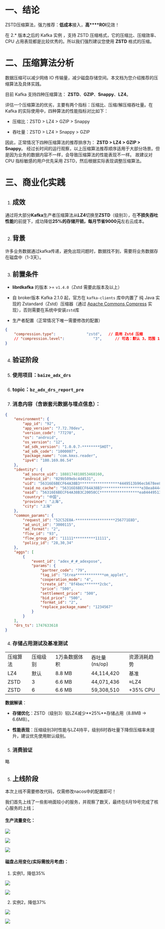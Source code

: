 # 一、结论

ZSTD压缩算法，强力推荐：**低成本**接入，**高****ROI**见效！

在 2.* 版本之后的 Kafka 实例 ，支持 ZSTD 压缩格式，它的压缩比、压缩效率、CPU 占用表现都是比较优秀的。所以我们强烈建议您使用 **ZSTD** 格式的压缩。

# 二、压缩算法分析

数据压缩可以减少网络 IO 传输量，减少磁盘存储空间。本文档为您介绍推荐的压缩算法及具体实践。

目前 Kafka 支持四种压缩算法： **ZSTD**、**GZIP**、**Snappy**、**LZ4**。

评估一个压缩算法的优劣，主要有两个指标：压缩比、压缩/解压缩吞吐量。在 Kafka 的实际使用中，四种算法的性能指标对比如下：

- 压缩比：ZSTD > LZ4 > GZIP > Snappy
    
- 吞吐量：ZSTD > LZ4 > Snappy > GZIP
    

因此，正常情况下四种压缩算法的推荐排序为： **ZSTD > LZ4 > GZIP > Snappy**。 经过长时间的运行观察，以上压缩算法推荐顺序适用于大部分场景。但是因为业务的数据内容不一样，会导致压缩算法的性能表现不一样。 故建议对 CPU 指标敏感的用户优先采用 ZSTD，然后根据实际表现调整压缩算法。

# 三、商业化实践

1. ## 成效
    

通过将大部分**Kafka**生产者压缩算法从**LZ4**切换至**ZSTD**（级别3），在**不损失吞吐性能**的前提下，成功降低**25%**的存储开销，每月节省**9000元**左右云成本。

2. ## 背景
    

许多业务数据通过kafka传递，避免出现问题时，数据找不到，需要将业务数据存在磁盘中（1-3天）。

3. ## 前置条件
    

- **librdkafka** 的版本 >= `v1.4.0`（Zstd 需要此版本及以上）
    
- 自 broker版本 Kafka 2.1.0 起，官方在 `kafka-clients` 库中内置了 纯 Java 实现的 Zstandard（Zstd）压缩器（通过 [Apache Commons Compress](https://commons.apache.org/proper/commons-compress/) 实现），否则需要在系统中安装`zstd`库
    
- 生产者配置（正常情况下唯一需要修改的配置）
    

```JSON
{
    "compression.type":              "zstd",   // 启用 Zstd 压缩
    // "compression.level":             "3",      // 可选：默认 3，范围 1-22
}
```

4. ## 验证阶段
    

5. ### 使用项目：`baize_adx_drs`
    

6. ### topic：`bz_adx_drs_report_pre`
    

7. ### 消息内容（含嵌套元数据与埋点信息）：
    

```json
{
    "environment": {
        "app_id": "92",
        "app_version": "7.72.70dev",
        "version_code": "77270",
        "os": "android",
        "os_version": "12",
        "ad_sdk_version": "1.0.0.7-********SHOT",
        "ad_sdk_code": "1000007",
        "package_name": "com.kmxs.reader",
        "ipv4": "180.169.86.54"
    },
    "identity": {
        "ad_source_uid": 1888174818053468160,
        "android_id": "029b509ebc4d4531",
        "uid": "56316E6BECF64A38B3******************4449513b96ecb678ee8",
        "oaid_no_cache": "56316E6BECF64A38B3******************e38ea84449513b96ecb678ee8",
        "oaid": "56316E6BECF64A38B3C20058CC******************ea84449513b96ecb678ee8",
        "country": "中国",
        "province": "上海",
        "city": "上海"
    },
    "common_params": {
        "request_id": "52C52E0A-******************256771E8D",
        "ad_unit_id": "3000115",
        "ad_format": "2",
        "flow_id": "93",
        "flow_group_id": "11111**********11111",
        "policy_id": "28,30,34"
    },
    "aggs": [
        {
            "event_id": "adex_#_#_adexpose",
            "params": {
                "partner_code": "79",
                "tag_id": "Strea*************om_applet",
                "cooperation_mode": "4",
                "create_id": "8f4bec*******2cbc",
                "price": "500",
                "settlement_price": "500",
                "bid_price": "500",
                "format_id": "2",
                "replace_package_name": "1234567"
            }
        }
    ],
    "drs_ts": 1747633618
}
```

4. ### 存储占用测试及基准测试
    

|   |   |   |   |   |
|---|---|---|---|---|
|压缩算法|压缩级别|1万条数据体积|吞吐量 (ns/op)|资源消耗趋势|
|LZ4|默认|8.8 MB|44,114,420|基准|
|ZSTD|3|6.6 MB|44,071,436|≈LZ4|
|ZSTD|6|6.6 MB|59,308,510|+35% CPU|

**数据解读**：

- **存储优化**：ZSTD（级别3）较LZ4减少**25%**存储占用（8.8MB → 6.6MB）。
    
- **性能表现**：压缩级别3时性能与LZ4持平，级别6时吞吐量下降但压缩率未提升，建议优先使用默认级别。
    

5. ### 消费验证
    

略

5. ## 上线阶段
    

本次上线不需要修改代码，仅需修改nacos中的配置即可！

我们首先上线了一些影响面较小的服务，并观察了数天，最终在6月19号完成了核心服务的上线；

#### 生产流量变化：

![](https://x0sgcptncj.feishu.cn/space/api/box/stream/download/asynccode/?code=ZDViOTAyZmEzZjkwOTM5NzBiM2UxNTUzZDAxYThhOTRfZk03NlVyT1NJWWozNnBkZ21TRkZMM0lDc00yVmJodlJfVG9rZW46Q3ZMWWJFdnhPb3hFM3N4M0dJaWM2Nlk3bjB0XzE3NTA4Mjg4MDg6MTc1MDgzMjQwOF9WNA)

![](https://x0sgcptncj.feishu.cn/space/api/box/stream/download/asynccode/?code=Y2Q5M2Y1ZjhhY2YxMDMyYTQ5MjE5NWRkNzYxODVjOTdfc1EzQ2VnS0pJNmZ3bHZsR1R1WmlNc1Myd29uUkJ1M0RfVG9rZW46V3JyV2JFRDhCb1NEYTV4WTNYNWNiTE1ZbjJmXzE3NTA4Mjg4MDg6MTc1MDgzMjQwOF9WNA)

![](https://x0sgcptncj.feishu.cn/space/api/box/stream/download/asynccode/?code=MmRkOTgxNTE0ZmU0YTc4NDUzYmI4OGE2ZDhkODQwZTNfbjVHYW9MUng5a0lBb3ZyQ0QyZ09pZUY2Sk51SzZmYmFfVG9rZW46VDlBeWJxajJ4b3BmdU14anRZN2NaUnZ1blhiXzE3NTA4Mjg4MDg6MTc1MDgzMjQwOF9WNA)

#### 磁盘占用变化(实际需按月考虑)：

1. 实例1，降低35%
    

![](https://x0sgcptncj.feishu.cn/space/api/box/stream/download/asynccode/?code=ODU4ZmUzNDBkYzMwZWVhZDg4NWE1YTRlNzJhNWM4ZjlfSmZGMHVwMDZ2eXA3QW1mSjlNbWNDVXRNdU9YQ29SQWJfVG9rZW46VmVHamJoNDNWb1BEbzN4Q3k4MmNoTmt0bkxnXzE3NTA4Mjg4MDg6MTc1MDgzMjQwOF9WNA)

![](https://x0sgcptncj.feishu.cn/space/api/box/stream/download/asynccode/?code=YzZiOWY4OGMyOWRhODU0ZTg1ZDI3NzRiNDY2MzJlZjJfNkVidTJqQWZKdzRCb244RDh3MlpldmZhcGZpR3V5ZE9fVG9rZW46SFZyY2JGNjE0b0tqTmt4Z3AxamNOTmhxbnRoXzE3NTA4Mjg4MDg6MTc1MDgzMjQwOF9WNA)

2. 实例2，降低37%
    

![](https://x0sgcptncj.feishu.cn/space/api/box/stream/download/asynccode/?code=MTdiNDI5ZTk2NjMyZjZjOGM2MzAzNDQwZDg3ZjYzMjJfM09CQ3lOMVYwekh0YmpvTFhKOVJ5ZVNuUDNQQkFhMDdfVG9rZW46RDJ5c2JqNGRFb2J0Q3N4dFJCQmM5bXZKbmJkXzE3NTA4Mjg4MDg6MTc1MDgzMjQwOF9WNA)

![](https://x0sgcptncj.feishu.cn/space/api/box/stream/download/asynccode/?code=NjM1ZThjY2FhYWQ3NzYzZGE4MWZhYmEwMWU0MjFlMDFfalJPMkRQdUs5djZpajJkRnR2M2xDTnRxVjViYnFkbnVfVG9rZW46TFY5d2JNV1NYb2JoWGN4Z3ZGNGNibUwwbkFiXzE3NTA4Mjg4MDg6MTc1MDgzMjQwOF9WNA)